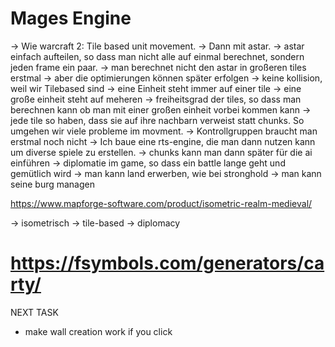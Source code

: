 # Mages Engine

-> Wie warcraft 2: Tile based unit movement.
-> Dann mit astar.
-> astar einfach aufteilen, so dass man nicht alle auf einmal 
   berechnet, sondern jeden frame ein paar.
-> man berechnet nicht den astar in großeren tiles erstmal
-> aber die optimierungen können später erfolgen
-> keine kollision, weil wir Tilebased sind
-> eine Einheit steht immer auf einer tile 
-> eine große einheit steht auf meheren
-> freiheitsgrad der tiles, so dass man berechnen kann ob
   man mit einer großen einheit vorbei kommen kann
-> jede tile so haben, dass sie auf ihre nachbarn verweist
   statt chunks. So umgehen wir viele probleme im movment.
-> Kontrollgruppen braucht man erstmal noch nicht
-> Ich baue eine rts-engine, die man dann nutzen kann um 
   diverse spiele zu erstellen.
-> chunks kann man dann später für die ai einführen
-> diplomatie im game, so dass ein battle lange geht und gemütlich wird
-> man kann land erwerben, wie bei stronghold
-> man kann seine burg managen

https://www.mapforge-software.com/product/isometric-realm-medieval/

-> isometrisch
-> tile-based 
-> diplomacy


# https://fsymbols.com/generators/carty/


 NEXT TASK
 - make wall creation work if you click